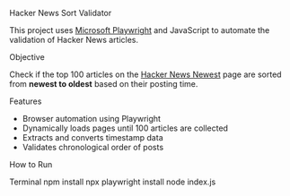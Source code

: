 Hacker News Sort Validator

This project uses [Microsoft Playwright](https://playwright.dev/) and JavaScript to automate the validation of Hacker News articles.

Objective

Check if the top 100 articles on the [Hacker News Newest](https://news.ycombinator.com/newest) page are sorted from **newest to oldest** based on their posting time.

Features

- Browser automation using Playwright
- Dynamically loads pages until 100 articles are collected
- Extracts and converts timestamp data
- Validates chronological order of posts

How to Run

Terminal
npm install
npx playwright install
node index.js
